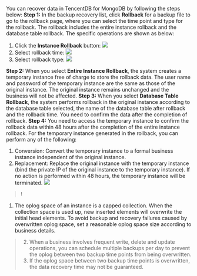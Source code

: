 You can recover data in TencentDB for MongoDB by following the steps below:
**Step 1:** In the backup recovery list, click **Rollback** for a backup file to go to the rollback page, where you can select the time point and type for the rollback. The rollback includes the entire instance rollback and the database table rollback. The specific operations are shown as below:
1. Click the **Instance Rollback** button:
![](https://main.qcloudimg.com/raw/f68d404c4b720bd04356485dae1bcd5a.png)
2. Select rollback time:
![](https://main.qcloudimg.com/raw/e8c3e96de22e7123cf5b79b8e5d87d9e.png)
3. Select rollback type:
![](https://main.qcloudimg.com/raw/72776d49399432f30726af3c93df069d.png)

**Step 2:** When you select **Entire Instance Rollback**, the system creates a temporary instance free of charge to store the rollback data. The user name and password of the temporary instance are the same as those of the original instance. The original instance remains unchanged and the business will not be affected.
**Step 3:** When you select **Database Table Rollback**, the system performs rollback in the original instance according to the database table selected, the name of the database table after rollback and the rollback time. You need to confirm the data after the completion of rollback.
**Step 4:** You need to access the temporary instance to confirm the rollback data within 48 hours after the completion of the entire instance rollback.
For the temporary instance generated in the rollback, you can perform any of the following:
1. Conversion: Convert the temporary instance to a formal business instance independent of the original instance.
2. Replacement: Replace the original instance with the temporary instance (bind the private IP of the original instance to the temporary instance). 
If no action is performed within 48 hours, the temporary instance will be terminated.
![](https://mc.qcloudimg.com/static/img/4729ddc8384362dfb9a601343e928807/huifu2.png)


>!
1. The oplog space of an instance is a capped collection. When the collection space is used up, new inserted elements will overwrite the initial head elements. To avoid backup and recovery failures caused by overwritten oplog space, set a reasonable oplog space size according to business details.
> 2. When a business involves frequent write, delete and update operations, you can schedule multiple backups per day to prevent the oplog between two backup time points from being overwritten.
> 3. If the oplog space between two backup time points is overwritten, the data recovery time may not be guaranteed.

